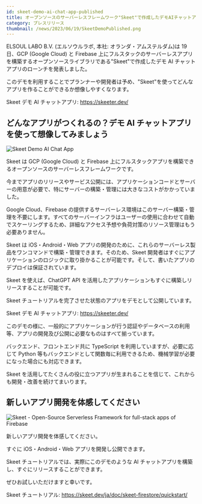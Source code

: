 ```yaml
---
id: skeet-demo-ai-chat-app-published
title: オープンソースのサーバーレスフレームワーク"Skeet"で作成したデモAIチャットアプリがローンチ
category: プレスリリース
thumbnail: /news/2023/06/19/SkeetDemoPublished.png
---
```


ELSOUL LABO B.V. (エルソウルラボ, 本社: オランダ・アムステルダム)は 19 日、GCP (Google Cloud) と Firebase 上にフルスタックのサーバーレスアプリを構築するオープンソースライブラリである"Skeet"で作成したデモ AI チャットアプリのローンチを発表しました。

このデモを利用することでプランナーや開発者は予め、"Skeet"を使ってどんなアプリを作ることができるか想像しやすくなります。

Skeet デモ AI チャットアプリ: https://skeeter.dev/

## どんなアプリがつくれるの？デモ AI チャットアプリを使って想像してみましょう

![Skeet Demo AI Chat App](/news/2023/06/19/SkeeterAppSample16-9.png)

Skeet は GCP (Google Cloud) と Firebase 上にフルスタックアプリを構築できるオープンソースのサーバーレスフレームワークです。

今までアプリのリリースやサービス公開には、アプリケーションコードとサーバーの用意が必要で、特にサーバーの構築・管理には大きなコストがかかっていました。

Google Cloud、Firebase の提供するサーバーレス環境はこのサーバー構築・管理を不要にします。すべてのサーバーインフラはユーザーの使用に合わせて自動でスケーリングするため、詳細なアクセス予想や負荷対策のリソース管理はもう必要ありません。

Skeet は iOS・Android・Web アプリの開発のために、これらのサーバーレス製品をワンコマンドで構築・管理できます。そのため、Skeet 開発者はすぐにアプリケーションのロジックに取り掛かることが可能です。そして、書いたアプリのデプロイは保証されています。

Skeet を使えば、ChatGPT API を活用したアプリケーションもすぐに構築しリリースすることが可能です。

Skeet チュートリアルを完了させた状態のアプリをデモとして公開しています。

Skeet デモ AI チャットアプリ: https://skeeter.dev/

このデモの様に、一般的にアプリケーションが行う認証やデータベースの利用等、アプリの開発及び公開に必要なものはすべて揃っています。

バックエンド、フロントエンド共に TypeScript を利用していますが、必要に応じて Python 等もバックエンドとして関数毎に利用できるため、機械学習が必要になった場合にも対応できます。

Skeet を活用してたくさんの役に立つアプリが生まれることを信じて、これからも開発・改善を続けてまいります。

## 新しいアプリ開発を体感してください

![Skeet - Open-Source Serverless Framework for full-stack apps of Firebase](/news/2023/06/13/EffortlessServerlessSkeet.png)

新しいアプリ開発を体感してください。

すぐに iOS・Android・Web アプリを開発し公開できます。

Skeet チュートリアルでは、実際にこのデモのような AI チャットアプリを構築し、すぐにリリースすることができます。

ぜひお試しいただけますと幸いです。

Skeet チュートリアル: https://skeet.dev/ja/doc/skeet-firestore/quickstart/
